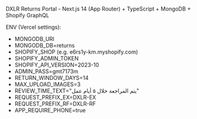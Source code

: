 
DXLR Returns Portal - Next.js 14 (App Router) + TypeScript + MongoDB + Shopify GraphQL

ENV (Vercel settings):
- MONGODB_URI
- MONGODB_DB=returns
- SHOPIFY_SHOP (e.g. e6rs1y-km.myshopify.com)
- SHOPIFY_ADMIN_TOKEN
- SHOPIFY_API_VERSION=2023-10
- ADMIN_PASS=gmt7173m
- RETURN_WINDOW_DAYS=14
- MAX_UPLOAD_IMAGES=3
- REVIEW_TIME_TEXT="يتم المراجعة خلال ٥ أيام عمل"
- REQUEST_PREFIX_EX=DXLR-EX
- REQUEST_PREFIX_RF=DXLR-RF
- APP_REQUIRE_PHONE=true
